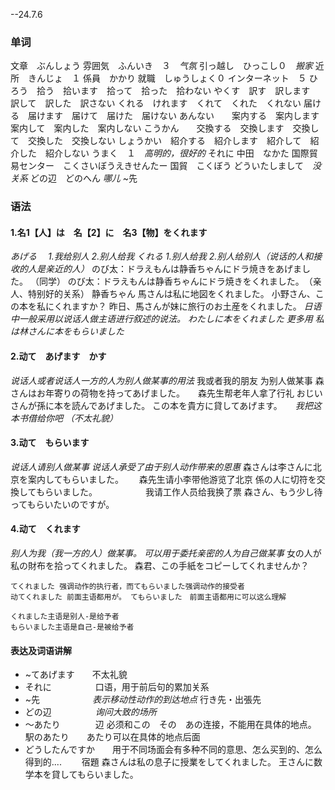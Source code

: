 --24.7.6
### 单词
文章　ぶんしょう
雰囲気　ふんいき　３　*气氛*
引っ越し　ひっこし０　*搬家*
近所　きんじょ　１
係員　かかり
就職　しゅうしょく０
インターネット　５
ひろう　拾う　拾います　拾って　拾った　拾わない
やくす　訳す　訳します　訳して　訳した　訳さない
くれる　けれます　くれて　くれた　くれない
届ける　届けます　届けて　届けた　届けない
あんない　　案内する　案内します　案内して　案内した　案内しない
こうかん　　交換する　交換します　交換して　交換した　交換しない
しょうかい　紹介する　紹介します　紹介して　紹介した　紹介しない
うまく　１　*高明的，很好的*
それに
中田　なかた
国際貿易センター　こくさいぼうえきせんたー
国貿　こくぼう
どういたしまして　*没关系*
どの辺　どのへん    *哪儿*
~先
### 语法
#### 1.名1【人】は　名【2】に　名3【物】をくれます
*あげる　 1.我给别人  2.别人给我
くれる     1.别人给我  2.别人给别人（说话的人和接收的人是亲近的人）*
のび太：ドラえもんは静香ちゃんにドラ焼きをあげました。    （同学）
のび太：ドラえもんは静香ちゃんにドラ焼きをくれました。　（亲人、特别好的关系）
静香ちゃん
馬さんは私に地図をくれました。
小野さん、この本を私にくれますか？
昨日、馬さんが妹に旅行のお土産をくれました。
*日语中一般采用以说话人做主语进行叙述的说法。 わたしに本をくれました  更多用  私は林さんに本をもらいました*
#### 2.动て　あげます　かす
*说话人或者说话人一方的人为别人做某事的用法*
我或者我的朋友 为别人做某事
森さんはお年寄りの荷物を持ってあげました。　　森先生帮老年人拿了行礼
おじいさんが孫に本を読んであげました。
この本を貴方に貸してあげます。　　*我把这本书借给你吧  （不太礼貌）*
#### 3.动て　もらいます
*说话人请别人做某事
说话人承受了由于别人动作带来的恩惠*
森さんは李さんに北京を案内してもらいました。　　 森先生请小李带他游览了北京
係の人に切符を交換してもらいました。　　　　　　我请工作人员给我换了票
森さん、もう少し待ってもらいたいのですが。
#### 4.动て　くれます
*别人为我（我一方的人）做某事。 可以用于委托亲密的人为自己做某事*
女の人が私の財布を拾ってくれました。
森君、この手紙をコピーしてくれませんか？
```
てくれました 强调动作的执行者，而てもらいました强调动作的接受者
动てくれました 前面主语都用が。 てもらいました　前面主语都用に可以这么理解

くれました主语是别人-是给予者
もらいました主语是自己-是被给予者
```
#### 表达及词语讲解
+ ~てあげます　　不太礼貌
+ それに　　　　　口语，用于前后句的累加关系
+ ~先　　　　　　*表示移动性动作的到达地点* 行き先・出張先
+ どの辺　　　　　*询问大致的场所*
+ ～あたり　　　　辺 必须和この　その　あの连接，不能用在具体的地点。  駅のあたり　　あたり可以在具体的地点后面
+ どうしたんですか　　用于不同场面会有多种不同的意思、怎么买到的、怎么得到的....　　
宿題
森さんは私の息子に授業をしてくれました。
王さんに数学本を貸してもらいました。